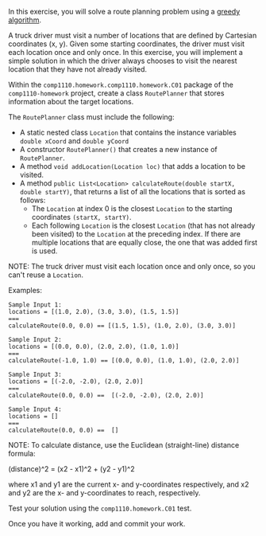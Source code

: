In this exercise, you will solve a route planning problem using a [greedy
algorithm](https://en.wikipedia.org/wiki/Greedy_algorithm).

A truck driver must visit a number of locations that are defined by Cartesian
coordinates (x, y). Given some starting coordinates, the driver must visit
each location once and only once. In this exercise, you will implement a
simple solution in which the driver always chooses to visit the nearest
location that they have not already visited.

Within the `comp1110.homework.comp1110.homework.C01` package of the `comp1110-homework` project,
create a class `RoutePlanner` that stores information about the target locations.

The `RoutePlanner` class must include the following:

* A static nested class `Location` that contains the instance variables `double
xCoord` and `double yCoord`
* A constructor `RoutePlanner()` that creates a new instance of `RoutePlanner`.
* A method `void addLocation(Location loc)` that adds a location to be visited.
* A method `public List<Location> calculateRoute(double startX, double startY)`, 
that returns a list of all the locations that is sorted as follows:
  * The `Location` at index 0 is the closest `Location` to the starting 
coordinates `(startX, startY)`.
  * Each following `Location` is the closest `Location` (that has not already
been visited) to the `Location` at the preceding index. If there are multiple
locations that are equally close, the one that was added first is used.

NOTE: The truck driver must visit each location once and only once, so you can't
reuse a `Location`.

Examples:

    Sample Input 1:
    locations = [(1.0, 2.0), (3.0, 3.0), (1.5, 1.5)]    
    ===
    calculateRoute(0.0, 0.0) == [(1.5, 1.5), (1.0, 2.0), (3.0, 3.0)]

    Sample Input 2:
    locations = [(0.0, 0.0), (2.0, 2.0), (1.0, 1.0)]    
    ===
    calculateRoute(-1.0, 1.0) == [(0.0, 0.0), (1.0, 1.0), (2.0, 2.0)]

    Sample Input 3: 
    locations = [(-2.0, -2.0), (2.0, 2.0)]             
    ===
    calculateRoute(0.0, 0.0) ==  [(-2.0, -2.0), (2.0, 2.0)]

    Sample Input 4:
    locations = []
    ===
    calculateRoute(0.0, 0.0) ==  []

NOTE: To calculate distance, use the Euclidean (straight-line) distance formula:

(distance)^2 = (x2 - x1)^2 + (y2 - y1)^2

where x1 and y1 are the current x- and y-coordinates respectively, and x2 and y2
are the x- and y-coordinates to reach, respectively.

Test your solution using the `comp1110.homework.C01` test.

Once you have it working, add and commit your work.